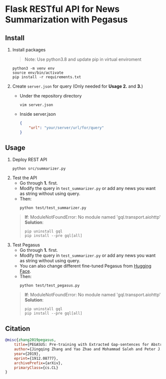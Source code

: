 # Flask RESTful API for News Summarization with Pegasus

## Install
1. Install packages

    > Note: Use python3.8 and update pip in virtual enviroment
    ```console
    python3 -m venv env
    source env/bin/activate
    pip install -r requirements.txt
    ```
2. Create `server.json` for query (Only needed for **Usage 2.** and **3.**)
    * Under the repository directory
        ```console
        vim server.json
        ```
    
    * Inside server.json
        ```json
        {
            "url": "your/server/url/for/query"
        }
        ```

## Usage
1. Deploy REST API
    ```console
    python src/summarizer.py
    ```
2. Test the API
    * Go through **1.** first.
    * Modify the query in `test_summarizer.py` or add any news you want as string without using query.
    * Then:
        ```console
        python test/test_summarizer.py
        ```
    > **If**: ModuleNotFoundError: No module named 'gql.transport.aiohttp' \
    > **Solution**:
    >    ```console
    >    pip uninstall gql
    >    pip install --pre gql[all]
    >    ```
3. Test Pegasus
    * Go through **1.** first.
    * Modify the query in `test_summarizer.py` or add any news you want as string without using query.
    * You can also change different fine-tuned Pegasus from [Hugging Face](https://huggingface.co/models?pipeline_tag=summarization). 
    * Then:
        ```console
        python test/test_pegasus.py
        ```
    > **If**: ModuleNotFoundError: No module named 'gql.transport.aiohttp' \
    > **Solution**:
    >    ```console
    >    pip uninstall gql
    >    pip install --pre gql[all]
    >    ```

## Citation
```bibtex
@misc{zhang2019pegasus,
    title={PEGASUS: Pre-training with Extracted Gap-sentences for Abstractive Summarization},
    author={Jingqing Zhang and Yao Zhao and Mohammad Saleh and Peter J. Liu},
    year={2019},
    eprint={1912.08777},
    archivePrefix={arXiv},
    primaryClass={cs.CL}
}
```
